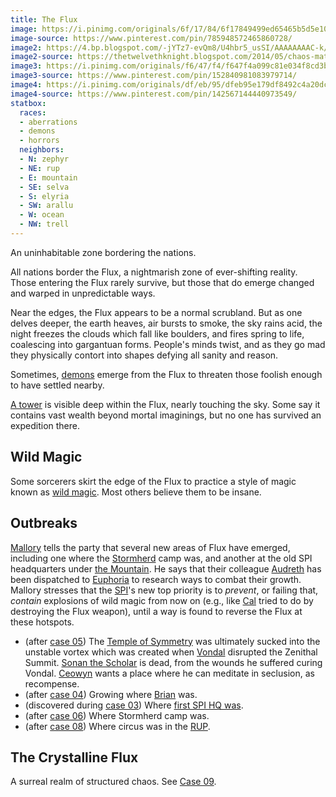 ```yaml
---
title: The Flux
image: https://i.pinimg.com/originals/6f/17/84/6f17849499ed65465b5d5e10e9050bf3.jpg
image-source: https://www.pinterest.com/pin/785948572465860728/
image2: https://4.bp.blogspot.com/-jYTz7-evQm8/U4hbr5_usSI/AAAAAAAAC-k/ngGhIARzRXU/s1600/b6fd5266d01609240af6abe1d60735fae7cd347c.jpg
image2-source: https://thetwelvethknight.blogspot.com/2014/05/chaos-matter-tommaso-de-benedictis.html
image3: https://i.pinimg.com/originals/f6/47/f4/f647f4a099c81e034f8cd3b6cefb75b8.jpg
image3-source: https://www.pinterest.com/pin/152840981083979714/
image4: https://i.pinimg.com/originals/df/eb/95/dfeb95e179df8492c4a20dcd2a4cff4d.jpg
image4-source: https://www.pinterest.com/pin/142567144440973549/
statbox:
  races:
  - aberrations
  - demons
  - horrors
  neighbors:
  - N: zephyr
  - NE: rup
  - E: mountain
  - SE: selva
  - S: elyria
  - SW: arallu
  - W: ocean
  - NW: trell
---
```


An uninhabitable zone bordering the nations.

All nations border the Flux, a nightmarish zone of ever-shifting reality. Those entering the Flux rarely survive, but those that do emerge changed and warped in unpredictable ways.

Near the edges, the Flux appears to be a normal scrubland. But as one delves deeper, the earth heaves, air bursts to smoke, the sky rains acid, the night freezes the clouds which fall like boulders, and fires spring to life, coalescing into gargantuan forms. People's minds twist, and as they go mad they physically contort into shapes defying all sanity and reason.

Sometimes, [demons](../creatures/demons) emerge from the Flux to threaten those foolish enough to have settled nearby.

[A tower](tower-of-orsus) is visible deep within the Flux, nearly touching the sky. Some say it contains vast wealth beyond mortal imaginings, but no one has survived an expedition there.

## Wild Magic

Some sorcerers skirt the edge of the Flux to practice a style of magic known as [wild magic](http://dnd5e.wikidot.com/sorcerer:wild-magic). Most others believe them to be insane.

## Outbreaks

[Mallory](../dossiers/mallory) tells the party that several new areas of Flux have emerged, including one where the [Stormherd](../locales/stormherd) camp was, and another at the old SPI headquarters under [the Mountain](../locales/mountain). He says that their colleague [Audreth](../dossiers/audreth) has been dispatched to [Euphoria](../locales/euphoria) to research ways to combat their growth. Mallory stresses that the [SPI](../orgs/spi)'s new top priority is to *prevent*, or failing that, *contain* explosions of wild magic from now on (e.g., like [Cal](../dossiers/cal) tried to do by destroying the Flux weapon), until a way is found to reverse the Flux at these hotspots.

* (after [case 05](../events/case-05)) The [Temple of Symmetry](../locales/progression-of-symmetry) was ultimately sucked into the unstable vortex which was created when [Vondal](../dossiers/vondal) disrupted the Zenithal Summit. [Sonan the Scholar](../dossiers/sonan-the-scholar) is dead, from the wounds he suffered curing Vondal. [Ceowyn](../dossiers/ceowyn-mandragoran) wants a place where he can meditate in seclusion, as recompense.
* (after [case 04](../events/case-04)) Growing where [Brian](../dossiers/brian-the-elder-brain) was.
* (discovered during [case 03](../events/case-03)) Where [first SPI HQ was](../events/spi-fire).
* (after [case 06](../events/case-06)) Where Stormherd camp was.
* (after [case 08](../events/case-08)) Where circus was in the [RUP](../locales/rup).

## The Crystalline Flux

A surreal realm of structured chaos. See [Case 09](../events/case-09).
